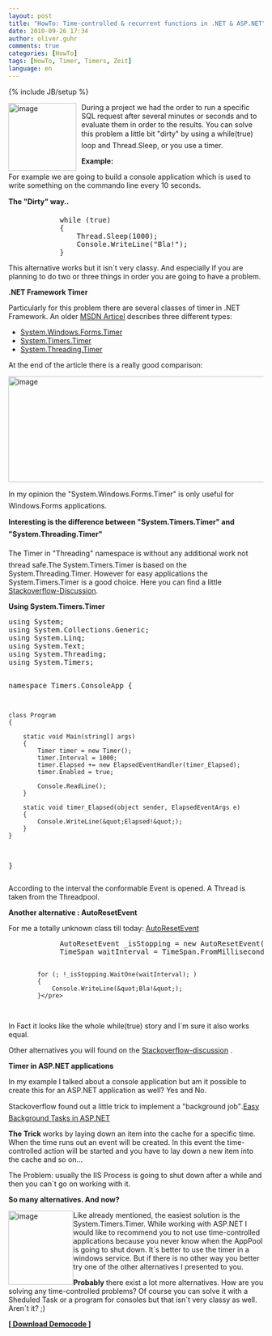 ```yaml
---
layout: post
title: "HowTo: Time-controlled & recurrent functions in .NET & ASP.NET"
date: 2010-09-26 17:34
author: oliver.guhr
comments: true
categories: [HowTo]
tags: [HowTo, Timer, Timers, Zeit]
language: en
---
```

{% include JB/setup %}
<p><img style="border-right-width: 0px; margin: 0px 10px 0px 0px; display: inline; border-top-width: 0px; border-bottom-width: 0px; border-left-width: 0px" title="image" border="0" alt="image" align="left" src="{{BASE_PATH}}/assets/wp-images-de/image1038.png" width="134" height="134" /></p>  <p>During a project we had the order to run a specific SQL request after several minutes or seconds and to evaluate them in order to the results. You can solve this problem a little bit "dirty" by using a while(true) loop and Thread.Sleep, or you use a timer.</p> <!--more--><strong>Example:</strong>  <p></p>  <p>For example we are going to build a console application which is used to write something on the commando line every 10 seconds.</p>  <p><strong>The "Dirty" way..</strong></p>  <div style="padding-bottom: 0px; margin: 0px; padding-left: 0px; padding-right: 0px; display: inline; float: none; padding-top: 0px" id="scid:812469c5-0cb0-4c63-8c15-c81123a09de7:aff75203-b58c-48bd-b4d3-217615c6b02a" class="wlWriterSmartContent">   <pre class="c#">            while (true)
            {
                Thread.Sleep(1000);
                Console.WriteLine(&quot;Bla!&quot;);
            }</pre>
</div>

<p>This alternative works but it isn´t very classy. And especially if you are planning to do two or three things in order you are going to have a problem.</p>

<p><strong>.NET Framework <strong>Timer</strong></strong></p>

<p>Particularly for this problem there are several classes of timer in .NET Framework. An older <a href="http://msdn.microsoft.com/en-us/magazine/cc164015.aspx">MSDN Articel</a> describes three different types:</p>

<ul>
  <li><a href="http://msdn.microsoft.com/de-de/library/system.windows.forms.timer(VS.80).aspx">System.Windows.Forms.Timer</a> </li>

  <li><a href="http://msdn.microsoft.com/en-us/library/system.timers.timer.aspx">System.Timers.Timer</a> </li>

  <li><a href="http://msdn.microsoft.com/de-de/library/system.threading.timer(VS.80).aspx">System.Threading.Timer</a> </li>
</ul>

<p>At the end of the article there is a really good comparison:</p>

<p><a href="{{BASE_PATH}}/assets/wp-images-de/image1039.png"><img style="border-right-width: 0px; display: inline; border-top-width: 0px; border-bottom-width: 0px; border-left-width: 0px" title="image" border="0" alt="image" src="{{BASE_PATH}}/assets/wp-images-de/image_thumb222.png" width="523" height="209" /></a></p>

<p>In my opinion the "System.Windows.Forms.Timer" is only useful for Windows.Forms applications.</p>

<p><strong>Interesting is the difference between "System.Timers.Timer" and "System.Threading.Timer"</strong></p>

<p>The Timer in "Threading" namespace is without any additional work not thread safe.The System.Timers.Timer is based on the System.Threading.Timer. However for easy applications the System.Timers.Timer is a good choice. Here you can find a little&#160; <a href="http://stackoverflow.com/questions/1416803/system-timers-timer-vs-system-threading-timer">Stackoverflow-Discussion</a>.</p>

<p><strong>Using System.Timers.Timer</strong></p>

<div style="padding-bottom: 0px; margin: 0px; padding-left: 0px; padding-right: 0px; display: inline; float: none; padding-top: 0px" id="scid:812469c5-0cb0-4c63-8c15-c81123a09de7:67d14628-1490-4bd2-8a93-e2c134a8aa90" class="wlWriterSmartContent">
  <pre class="c#">using System;
using System.Collections.Generic;
using System.Linq;
using System.Text;
using System.Threading;
using System.Timers;

namespace Timers.ConsoleApp
{

    class Program
    {

        static void Main(string[] args)
        {
            Timer timer = new Timer();
            timer.Interval = 1000;
            timer.Elapsed += new ElapsedEventHandler(timer_Elapsed);
            timer.Enabled = true;

            Console.ReadLine();
        }

        static void timer_Elapsed(object sender, ElapsedEventArgs e)
        {
            Console.WriteLine(&quot;Elapsed!&quot;);
        }
    }
}</pre>
</div>

<p>According to the interval the conformable Event is opened. A Thread is taken from the Threadpool.</p>

<p><strong>Another alternative : AutoResetEvent</strong></p>

<p>For me a totally unknown class till today: <a href="http://msdn.microsoft.com/en-us/library/system.threading.autoresetevent.aspx">AutoResetEvent</a></p>

<div style="padding-bottom: 0px; margin: 0px; padding-left: 0px; padding-right: 0px; display: inline; float: none; padding-top: 0px" id="scid:812469c5-0cb0-4c63-8c15-c81123a09de7:c56fc62e-794c-42bb-80dd-0f0446f11a6e" class="wlWriterSmartContent">
  <pre class="c#">            AutoResetEvent _isStopping = new AutoResetEvent(false);
            TimeSpan waitInterval = TimeSpan.FromMilliseconds(1000);

            for (; !_isStopping.WaitOne(waitInterval); )
            {
                Console.WriteLine(&quot;Bla!&quot;);
            }</pre>
</div>

<p>In Fact it looks like the whole while(true) story and I´m sure it also works equal.</p>

<p>Other alternatives you will found on the <a href="http://stackoverflow.com/questions/2822441/system-timers-timer-threading-timer-vs-thread-with-whileloop-thread-sleep-for-p">Stackoverflow-discussion</a> .</p>

<p><strong>Timer in ASP.NET applications </strong></p>

<p>In my example I talked about a console application but am it possible to create this for an ASP.NET application as well? Yes and No.</p>

<p>Stackoverflow found out a little trick to implement a "background job".<a href="http://blog.stackoverflow.com/2008/07/easy-background-tasks-in-aspnet/">Easy Background Tasks in ASP.NET</a></p>

<p><strong>The Trick </strong>works by laying down an item into the cache for a specific time. When the time runs out an event will be created. In this event the time-controlled action will be started and you have to lay down a new item into the cache and so on...</p>

<p>The Problem: usually the IIS Process is going to shut down after a while and then you can´t go on working with it.</p>

<p><strong>So many alternatives. And now?</strong></p>

<p><a href="{{BASE_PATH}}/assets/wp-images-de/image1040.png"><img style="border-right-width: 0px; display: inline; border-top-width: 0px; border-bottom-width: 0px; margin-left: 0px; border-left-width: 0px; margin-right: 0px" title="image" border="0" alt="image" align="left" src="{{BASE_PATH}}/assets/wp-images-de/image_thumb223.png" width="128" height="146" /></a></p>

<p>Like already mentioned, the easiest solution is the System.Timers.Timer. While working with ASP.NET I would like to recommend you to not use time-controlled applications because you never know when the AppPool is going to shut down. It´s better to use the timer in a windows service. But if there is no other way you better try one of the other alternatives I presented to you.</p>

<p><strong>Probably </strong>there exist a lot more alternatives. How are you solving any time-controlled problems? Of course you can solve it with a Sheduled Task or a program for consoles but that isn´t very classy as well. Aren´t it? ;) <strong></strong></p>

<p><strong><a href="{{BASE_PATH}}/assets/files/democode/timers/timers.zip">[ Download Democode ]</a></strong></p>
